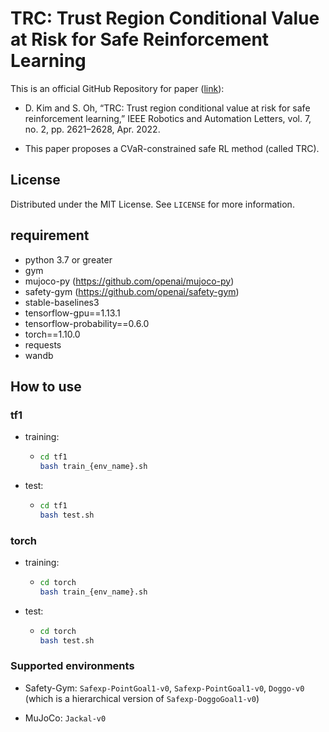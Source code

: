 # TRC: Trust Region Conditional Value at Risk for Safe Reinforcement Learning

This is an official GitHub Repository for paper ([link](https://doi.org/10.1109/LRA.2022.3141829)):

- D. Kim and S. Oh, “TRC: Trust region conditional value at risk for
safe reinforcement learning,” IEEE Robotics and Automation Letters,
vol. 7, no. 2, pp. 2621–2628, Apr. 2022.

- This paper proposes a CVaR-constrained safe RL method (called TRC).

## License

Distributed under the MIT License. See `LICENSE` for more information.

## requirement

- python 3.7 or greater
- gym
- mujoco-py (https://github.com/openai/mujoco-py)
- safety-gym (https://github.com/openai/safety-gym)
- stable-baselines3
- tensorflow-gpu==1.13.1
- tensorflow-probability==0.6.0
- torch==1.10.0
- requests
- wandb

## How to use

### tf1

- training:

  - ```bash
    cd tf1
    bash train_{env_name}.sh
    ```

- test:

  - ```bash
    cd tf1
    bash test.sh
    ```

### torch

- training:

  - ```bash
    cd torch
    bash train_{env_name}.sh
    ```

- test:

  - ```bash
    cd torch
    bash test.sh
    ```

### Supported environments

- Safety-Gym: `Safexp-PointGoal1-v0`, `Safexp-PointGoal1-v0`, `Doggo-v0` (which is a hierarchical version of `Safexp-DoggoGoal1-v0`)

- MuJoCo: `Jackal-v0`
